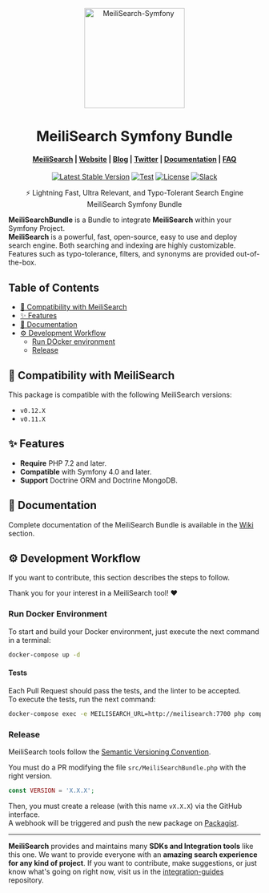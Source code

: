 <p align="center">
  <img src="https://drive.google.com/uc?export=view&id=16hFZW-htUOv26djSxxxr8yhyLkRrM5-i" alt="MeiliSearch-Symfony" width="200" height="200" />
</p>

<h1 align="center">MeiliSearch Symfony Bundle</h1>

<h4 align="center">
  <a href="https://github.com/meilisearch/MeiliSearch">MeiliSearch</a> |
  <a href="https://www.meilisearch.com">Website</a> |
  <a href="https://blog.meilisearch.com">Blog</a> |
  <a href="https://twitter.com/meilisearch">Twitter</a> |
  <a href="https://docs.meilisearch.com">Documentation</a> |
  <a href="https://docs.meilisearch.com/faq">FAQ</a>
</h4>

<p align="center">
  <a href="https://packagist.org/packages/meilisearch/meilisearch-bundle"><img src="https://img.shields.io/packagist/v/meilisearch/meilisearch-bundle" alt="Latest Stable Version"></a>
  <a href="https://github.com/emulienfou/meilisearch-bundle/actions"><img src="https://github.com/emulienfou/meilisearch-bundle/workflows/Tests/badge.svg" alt="Test"></a>
  <a href="https://github.com/emulienfou/meilisearch-bundle/blob/master/LICENSE"><img src="https://img.shields.io/badge/license-MIT-informational" alt="License"></a>
  <a href="https://slack.meilisearch.com"><img src="https://img.shields.io/badge/slack-MeiliSearch-blue.svg?logo=slack" alt="Slack"></a>
</p>


<p align="center">⚡ Lightning Fast, Ultra Relevant, and Typo-Tolerant Search Engine MeiliSearch Symfony Bundle</p>

**MeiliSearchBundle** is a Bundle to integrate **MeiliSearch** within your Symfony Project.   
**MeiliSearch** is a powerful, fast, open-source, easy to use and deploy search engine. Both searching and indexing are highly customizable. Features such as typo-tolerance, filters, and synonyms are provided out-of-the-box.

## Table of Contents <!-- omit in toc -->
- [🤖 Compatibility with MeiliSearch](#-compatibility-with-meilisearch)
- [✨ Features](#-features)
- [📖 Documentation](#-documentation)
- [⚙️ Development Workflow](#️-development-workflow)
  - [Run DOcker environment](#run-docker-environment)
  - [Release](#release)

## 🤖 Compatibility with MeiliSearch
This package is compatible with the following MeiliSearch versions:
- `v0.12.X`
- `v0.11.X`

## ✨ Features
* **Require** PHP 7.2 and later.
* **Compatible** with Symfony 4.0 and later.
* **Support** Doctrine ORM and Doctrine MongoDB.

## 📖 Documentation
Complete documentation of the MeiliSearch Bundle is available in the [Wiki](https://github.com/emulienfou/meilisearch-bundle/wiki) section.

## ⚙️ Development Workflow
If you want to contribute, this section describes the steps to follow.

Thank you for your interest in a MeiliSearch tool! ♥️

### Run Docker Environment
To start and build your Docker environment, just execute the next command in a terminal:
```sh
docker-compose up -d
```

#### Tests
Each Pull Request should pass the tests, and the linter to be accepted.   
To execute the tests, run the next command:
```sh
docker-compose exec -e MEILISEARCH_URL=http://meilisearch:7700 php composer test:unit
```

### Release

MeiliSearch tools follow the [Semantic Versioning Convention](https://semver.org/).

You must do a PR modifying the file `src/MeiliSearchBundle.php` with the right version.<br>

```php
const VERSION = 'X.X.X';
```

Then, you must create a release (with this name `vX.X.X`) via the GitHub interface.<br>
A webhook will be triggered and push the new package on [Packagist](https://packagist.org/packages/meilisearch/meilisearch-bundle).

<hr>

**MeiliSearch** provides and maintains many **SDKs and Integration tools** like this one. We want to provide everyone with an **amazing search experience for any kind of project**. If you want to contribute, make suggestions, or just know what's going on right now, visit us in the [integration-guides](https://github.com/meilisearch/integration-guides) repository.
